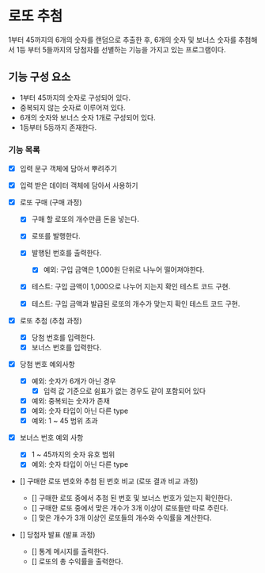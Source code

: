 # 로또 추첨

1부터 45까지의 6개의 숫자를 랜덤으로 추출한 후,
6개의 숫자 및 보너스 숫자를 추첨해서 1등 부터 5들까지의 당첨자를 선별하는 기능을 가지고 있는 프로그램이다.

## 기능 구성 요소

- 1부터 45까지의 숫자로 구성되어 있다.
- 중복되지 않는 숫자로 이루어져 있다.
- 6개의 숫자와 보너스 숫자 1개로 구성되어 있다.
- 1등부터 5등까지 존재한다.

### 기능 목록

- [x] 입력 문구 객체에 담아서 뿌려주기
- [x] 입력 받은 데이터 객체에 담아서 사용하기

- [x] 로또 구매 (구매 과정)

  - [x] 구매 할 로또의 개수만큼 돈을 넣는다.
  - [x] 로또를 발행한다.
  - [x] 발행된 번호를 출력한다.

    - [x] 예외: 구입 금액은 1,000원 단위로 나누어 떨어져야한다.

  - [x] 테스트: 구입 금액이 1,000으로 나누어 지는지 확인 테스트 코드 구현.
  - [x] 테스트: 구입 금액과 발급된 로또의 개수가 맞는지 확인 테스트 코드 구현.

- [x] 로또 추첨 (추첨 과정)

  - [x] 당첨 번호를 입력한다.
  - [x] 보너스 번호를 입력한다.

- [x] 당첨 번호 예외사항

  - [x] 예외: 숫자가 6개가 아닌 경우
    - [x] 입력 값 기준으로 쉼표가 없는 경우도 같이 포함되어 있다
  - [x] 예외: 중복되는 숫자가 존재
  - [x] 예외: 숫자 타입이 아닌 다른 type
  - [x] 예외: 1 ~ 45 범위 초과

- [x] 보너스 번호 예외 사항

  - [x] 1 ~ 45까지의 숫자 유호 범위
  - [x] 예외: 숫자 타입이 아닌 다른 type

- [] 구매한 로또 번호와 추첨 된 번호 비교 (로또 결과 비교 과정)

  - [] 구매한 로또 중에서 추첨 된 번호 및 보너스 번호가 있는지 확인한다.
  - [] 구매한 로또 중에서 맞은 개수가 3개 이상이 로또들만 따로 추린다.
  - [] 맞은 개수가 3개 이상인 로또들의 개수와 수익률을 계산한다.

- [] 당첨자 발표 (발표 과정)
  - [] 통계 메시지를 출력한다.
  - [] 로또의 총 수익률을 출력한다.
